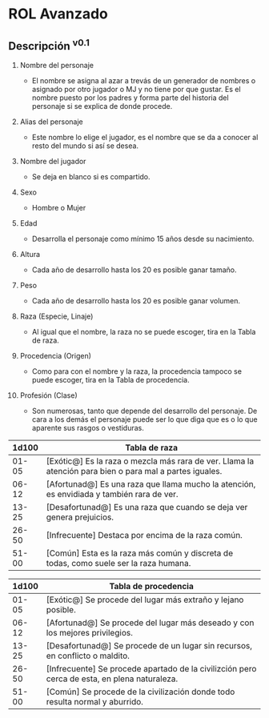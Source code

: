 # ROL Avanzado
## Descripción <sup>v0.1</sup>

1. Nombre del personaje
	- El nombre se asigna al azar a trevás de un generador de nombres o asignado por otro jugador o MJ y no tiene por que gustar. Es el nombre puesto por los padres y forma parte del historia del personaje si se explica de donde procede.

1. Alias del personaje
	- Este nombre lo elige el jugador, es el nombre que se da a conocer al resto del mundo si así se desea.

1. Nombre del jugador
	- Se deja en blanco si es compartido.

1. Sexo
	- Hombre o Mujer

1. Edad
	- Desarrolla el personaje como mínimo 15 años desde su nacimiento.

1. Altura
	- Cada año de desarrollo hasta los 20 es posible ganar tamaño.

1. Peso
	- Cada año de desarrollo hasta los 20 es posible ganar volumen.

1. Raza (Especie, Linaje)
	- Al igual que el nombre, la raza no se puede escoger, tira en la Tabla de raza.

1. Procedencia (Origen)
	- Como para con el nombre y la raza, la procedencia tampoco se puede escoger, tira en la Tabla de procedencia.

1. Profesión (Clase)
	- Son numerosas, tanto que depende del desarrollo del personaje. De cara a los demás el personaje puede ser lo que diga que es o lo que aparente sus rasgos o vestiduras.

| 1d100 | Tabla de raza |
| ----- | ----- |
| 01-05 | [Exótic@] Es la raza o mezcla más rara de ver. Llama la atención para bien o para mal a partes iguales. |
| 06-12 | [Afortunad@] Es una raza que llama mucho la atención, es envidiada y también rara de ver. |
| 13-25 | [Desafortunad@] Es una raza que cuando se deja ver genera prejuicios. |
| 26-50 | [Infrecuente] Destaca por encima de la raza común. |
| 51-00 | [Común] Esta es la raza más común y discreta de todas, como suele ser la raza humana. |

| 1d100 | Tabla de procedencia |
| ----- | ----- |
| 01-05 | [Exótic@] Se procede del lugar más extraño y lejano posible. |
| 06-12 | [Afortunad@] Se procede del lugar más deseado y con los mejores privilegios. |
| 13-25 | [Desafortunad@] Se procede de un lugar sin recursos, en conflicto o maldito. |
| 26-50 | [Infrecuente] Se procede apartado de la civilizción pero cerca de esta, en plena naturaleza. |
| 51-00 | [Común] Se procede de la civilización donde todo resulta normal y aburrido. |
